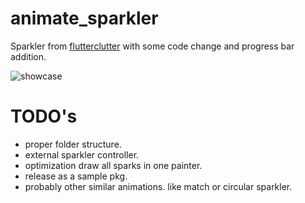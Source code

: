 # animate_sparkler
Sparkler from [flutterclutter](https://www.flutterclutter.dev/flutter/tutorials/animate-a-sparkler/2020/846/)
with some code change and progress bar addition.

![showcase](https://user-images.githubusercontent.com/17276509/113261034-a17ed580-92d7-11eb-8213-f33f554b1909.gif)

# TODO's
* proper folder structure.
* external sparkler controller.
* optimization draw all sparks in one painter.
* release as a sample pkg.
* probably other similar animations. like match or circular sparkler.

